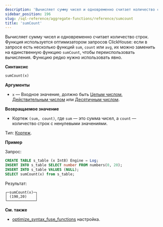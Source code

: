 ```yaml
---
description: 'Вычисляет сумму чисел и одновременно считает количество строк. Функция используется оптимизатором запросов ClickHouse: если в запросе есть несколько функций `sum`, `count` или `avg`, их можно заменить на единственную функцию `sumCount`, чтобы переиспользовать вычисления. Функцию редко нужно использовать явно.'
sidebar_position: 196
slug: /sql-reference/aggregate-functions/reference/sumcount
title: 'sumCount'
---
```


Вычисляет сумму чисел и одновременно считает количество строк. Функция используется оптимизатором запросов ClickHouse: если в запросе есть несколько функций `sum`, `count` или `avg`, их можно заменить на единственную функцию `sumCount`, чтобы переиспользовать вычисления. Функцию редко нужно использовать явно.

**Синтаксис**

```sql
sumCount(x)
```

**Аргументы**

- `x` — Входное значение, должно быть [Целым числом](../../../sql-reference/data-types/int-uint.md), [Действительным числом](../../../sql-reference/data-types/float.md) или [Десятичным числом](../../../sql-reference/data-types/decimal.md).

**Возвращаемое значение**

- Кортеж `(sum, count)`, где `sum` — это сумма чисел, а `count` — количество строк с ненулевыми значениями.

Тип: [Кортеж](../../../sql-reference/data-types/tuple.md).

**Пример**

Запрос:

```sql
CREATE TABLE s_table (x Int8) Engine = Log;
INSERT INTO s_table SELECT number FROM numbers(0, 20);
INSERT INTO s_table VALUES (NULL);
SELECT sumCount(x) from s_table;
```

Результат:

```text
┌─sumCount(x)─┐
│ (190,20)    │
└─────────────┘
```

**См. также**

- [optimize_syntax_fuse_functions](../../../operations/settings/settings.md#optimize_syntax_fuse_functions) настройка.
